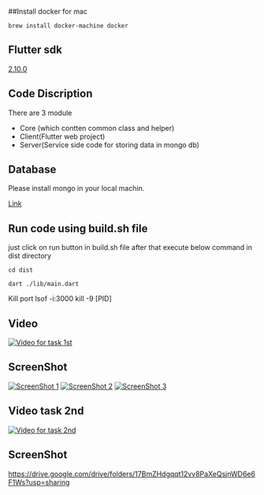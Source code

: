##Install docker for mac

`brew install docker-machine docker`

## Flutter sdk

[2.10.0](https://docs.flutter.dev/development/tools/sdk/releases?tab=windows) 

## Code Discription 
There are 3 module

* Core (which contten common class and helper)
* Client(Flutter web project)  
* Server(Service side code for storing data in mongo db)


## Database
Please install mongo in your local machin.

[Link](https://www.mongodb.com/docs/manual/installation/) 

## Run code using build.sh file

just click on run button in build.sh file after that execute below command in dist directory

`cd dist`

`dart ./lib/main.dart`

Kill port
lsof -i:3000
kill -9 [PID]


## Video
[![Video for task 1st](https://drive.google.com/file/d/1Vsm6Dlr2BQy0-f4I5RllY21IOJAJjYg7/view?usp=sharing)](https://drive.google.com/file/d/1Vsm6Dlr2BQy0-f4I5RllY21IOJAJjYg7/view?usp=sharing)

## ScreenShot
[![ScreenShot 1](https://drive.google.com/file/d/1SeKHrIYRXy0iHiiZ8NIjlHlOyGDFkS_a/view?usp=sharing)](https://drive.google.com/file/d/1SeKHrIYRXy0iHiiZ8NIjlHlOyGDFkS_a/view?usp=sharing)
[![ScreenShot 2](https://drive.google.com/file/d/1FsY-zd0LBHTo_pxaylZgMuzATTdcTDCp/view?usp=sharing)](https://drive.google.com/file/d/1FsY-zd0LBHTo_pxaylZgMuzATTdcTDCp/view?usp=sharing)
[![ScreenShot 3](https://drive.google.com/file/d/1_4D0WYhygmmvqYLldITLjH1wzILdDY5d/view?usp=sharing)](https://drive.google.com/file/d/1_4D0WYhygmmvqYLldITLjH1wzILdDY5d/view?usp=sharing)


## Video task 2nd
[![Video for task 2nd](https://drive.google.com/file/d/1f4hmhq_L0doCr4He_gwZtd5jx0ZafJI3/view?usp=sharing)](https://drive.google.com/file/d/1f4hmhq_L0doCr4He_gwZtd5jx0ZafJI3/view?usp=sharing)

## ScreenShot
https://drive.google.com/drive/folders/17BmZHdgqqt12vv8PaXeQsjnWD6e6F1Ws?usp=sharing

